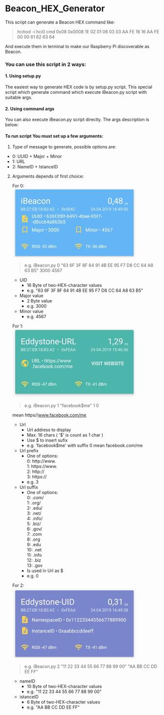 # Beacon_HEX_Generator

        
This script can generate a Beacon HEX command like:

>hcitool -i hci0 cmd 0x08 0x0008 1E 02 01 06 03 03 AA FE 16 16 AA FE 00 00 61 62 63 64

And execute them in terminal to make our Raspberry Pi discoverable as Beacon.

### You can use this script in 2 ways:

#### 1. Using setup.py

The easiest way to generate HEX code is by setup.py script. This special script which generate command which execute iBeacon.py script with suitable args. 

#### 2. Using command args

You can also execute iBeacon.py script directly. The args description is below:

#### To run script You must set up a few arguments:

1. Type of message to generate, possible options are:
- 0: UUID + Major + Minor
- 1: URL
- 2: NameID + IstanceID

2. Arguments depends of first choice:

    For 0:  
![alt text](https://github.com/radicalIT/Beacon_HEX_Generator/blob/master/imgs/uid.png "iBecaconUID")
    >e.g. iBeacon.py 0 "63 6F 3F 8F 64 91 4B EE 95 F7 D8 CC 64 A8 63 B5" 3000 4567

    - UID  
        * 16 Byte of two-HEX-character values  
        * e.g. "63 6F 3F 8F 64 91 4B EE 95 F7 D8 CC 64 A8 63 B5"
    - Major value  
        * 2 Byte value  
        * e.g. 3000  
    - Minor value  
        * e.g. 4567  

    For 1:  
![alt text](https://github.com/radicalIT/Beacon_HEX_Generator/blob/master/imgs/url.png "iBecaconUrl")
    >e.g.    iBeacon.py 1 "facebook$me" 1 0  
    
    mean    https//www.facebook.com/me

    - Url  
        * Url address to display  
        * Max. 16 chars ( '$' is count as 1 char )  
        * Use $ to insert sufix  
        * e.g. 'facebook$me' with suffix 0 mean facebook.com/me  
    - Url prefix  
        * One of options:  
            0: http://www.  
            1: https://www.  
            2: http://  
            3: https://  
        * e.g. 3  
    - Url suffix  
        * One of options:  
            0:	.com/  
            1:	.org/  
            2:	.edu/  
            3:	.net/  
            4:	.info/  
            5:	.biz/  
            6:	.gov/  
            7:	.com  
            8:	.org  
            9:	.edu  
            10:	.net  
            11:	.info  
            12:	.biz  
            13:	.gov  
        * Is used in Url as $  
        * e.g. 0  
    
    For 2:  
![alt text](https://github.com/radicalIT/Beacon_HEX_Generator/blob/master/imgs/name.png "iBecaconName")
    >e.g. iBeacon.py 2 "11 22 33 44 55 66 77 88 99 00" "AA BB CC DD EE FF"

    * nameID  
        * 10 Byte of two-HEX-character values
        * e.g. "11 22 33 44 55 66 77 88 99 00"
    * istanceID  
        * 6 Byte of two-HEX-character values
        * e.g. "AA BB CC DD EE FF"